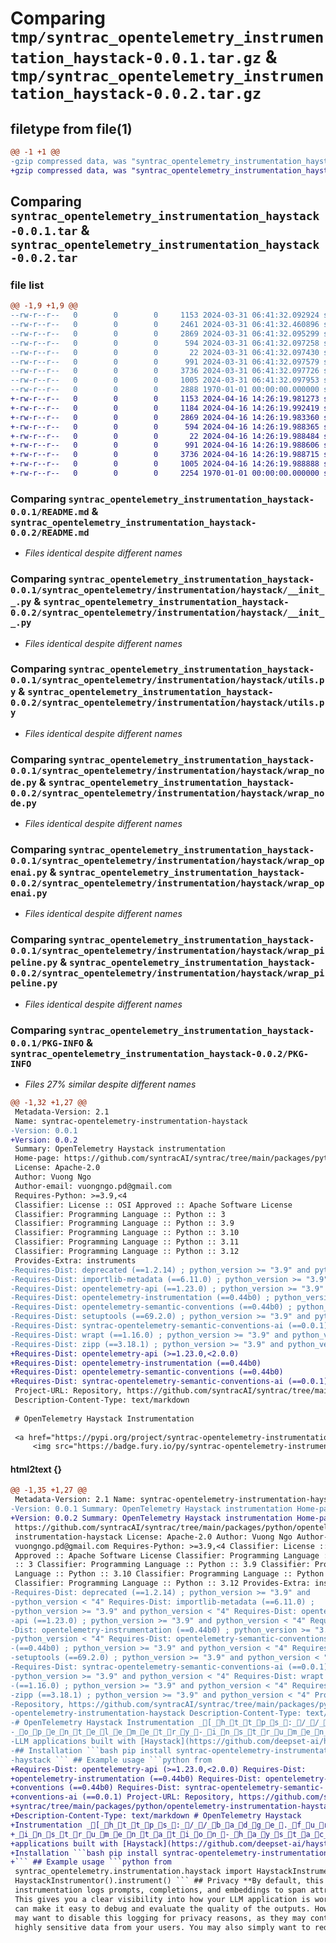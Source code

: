 # Comparing `tmp/syntrac_opentelemetry_instrumentation_haystack-0.0.1.tar.gz` & `tmp/syntrac_opentelemetry_instrumentation_haystack-0.0.2.tar.gz`

## filetype from file(1)

```diff
@@ -1 +1 @@
-gzip compressed data, was "syntrac_opentelemetry_instrumentation_haystack-0.0.1.tar", max compression
+gzip compressed data, was "syntrac_opentelemetry_instrumentation_haystack-0.0.2.tar", max compression
```

## Comparing `syntrac_opentelemetry_instrumentation_haystack-0.0.1.tar` & `syntrac_opentelemetry_instrumentation_haystack-0.0.2.tar`

### file list

```diff
@@ -1,9 +1,9 @@
--rw-r--r--   0        0        0     1153 2024-03-31 06:41:32.092924 syntrac_opentelemetry_instrumentation_haystack-0.0.1/README.md
--rw-r--r--   0        0        0     2461 2024-03-31 06:41:32.460896 syntrac_opentelemetry_instrumentation_haystack-0.0.1/pyproject.toml
--rw-r--r--   0        0        0     2869 2024-03-31 06:41:32.095299 syntrac_opentelemetry_instrumentation_haystack-0.0.1/syntrac_opentelemetry/instrumentation/haystack/__init__.py
--rw-r--r--   0        0        0      594 2024-03-31 06:41:32.097258 syntrac_opentelemetry_instrumentation_haystack-0.0.1/syntrac_opentelemetry/instrumentation/haystack/utils.py
--rw-r--r--   0        0        0       22 2024-03-31 06:41:32.097430 syntrac_opentelemetry_instrumentation_haystack-0.0.1/syntrac_opentelemetry/instrumentation/haystack/version.py
--rw-r--r--   0        0        0      991 2024-03-31 06:41:32.097579 syntrac_opentelemetry_instrumentation_haystack-0.0.1/syntrac_opentelemetry/instrumentation/haystack/wrap_node.py
--rw-r--r--   0        0        0     3736 2024-03-31 06:41:32.097726 syntrac_opentelemetry_instrumentation_haystack-0.0.1/syntrac_opentelemetry/instrumentation/haystack/wrap_openai.py
--rw-r--r--   0        0        0     1005 2024-03-31 06:41:32.097953 syntrac_opentelemetry_instrumentation_haystack-0.0.1/syntrac_opentelemetry/instrumentation/haystack/wrap_pipeline.py
--rw-r--r--   0        0        0     2888 1970-01-01 00:00:00.000000 syntrac_opentelemetry_instrumentation_haystack-0.0.1/PKG-INFO
+-rw-r--r--   0        0        0     1153 2024-04-16 14:26:19.981273 syntrac_opentelemetry_instrumentation_haystack-0.0.2/README.md
+-rw-r--r--   0        0        0     1184 2024-04-16 14:26:19.992419 syntrac_opentelemetry_instrumentation_haystack-0.0.2/pyproject.toml
+-rw-r--r--   0        0        0     2869 2024-04-16 14:26:19.983360 syntrac_opentelemetry_instrumentation_haystack-0.0.2/syntrac_opentelemetry/instrumentation/haystack/__init__.py
+-rw-r--r--   0        0        0      594 2024-04-16 14:26:19.988365 syntrac_opentelemetry_instrumentation_haystack-0.0.2/syntrac_opentelemetry/instrumentation/haystack/utils.py
+-rw-r--r--   0        0        0       22 2024-04-16 14:26:19.988484 syntrac_opentelemetry_instrumentation_haystack-0.0.2/syntrac_opentelemetry/instrumentation/haystack/version.py
+-rw-r--r--   0        0        0      991 2024-04-16 14:26:19.988606 syntrac_opentelemetry_instrumentation_haystack-0.0.2/syntrac_opentelemetry/instrumentation/haystack/wrap_node.py
+-rw-r--r--   0        0        0     3736 2024-04-16 14:26:19.988715 syntrac_opentelemetry_instrumentation_haystack-0.0.2/syntrac_opentelemetry/instrumentation/haystack/wrap_openai.py
+-rw-r--r--   0        0        0     1005 2024-04-16 14:26:19.988888 syntrac_opentelemetry_instrumentation_haystack-0.0.2/syntrac_opentelemetry/instrumentation/haystack/wrap_pipeline.py
+-rw-r--r--   0        0        0     2254 1970-01-01 00:00:00.000000 syntrac_opentelemetry_instrumentation_haystack-0.0.2/PKG-INFO
```

### Comparing `syntrac_opentelemetry_instrumentation_haystack-0.0.1/README.md` & `syntrac_opentelemetry_instrumentation_haystack-0.0.2/README.md`

 * *Files identical despite different names*

### Comparing `syntrac_opentelemetry_instrumentation_haystack-0.0.1/syntrac_opentelemetry/instrumentation/haystack/__init__.py` & `syntrac_opentelemetry_instrumentation_haystack-0.0.2/syntrac_opentelemetry/instrumentation/haystack/__init__.py`

 * *Files identical despite different names*

### Comparing `syntrac_opentelemetry_instrumentation_haystack-0.0.1/syntrac_opentelemetry/instrumentation/haystack/utils.py` & `syntrac_opentelemetry_instrumentation_haystack-0.0.2/syntrac_opentelemetry/instrumentation/haystack/utils.py`

 * *Files identical despite different names*

### Comparing `syntrac_opentelemetry_instrumentation_haystack-0.0.1/syntrac_opentelemetry/instrumentation/haystack/wrap_node.py` & `syntrac_opentelemetry_instrumentation_haystack-0.0.2/syntrac_opentelemetry/instrumentation/haystack/wrap_node.py`

 * *Files identical despite different names*

### Comparing `syntrac_opentelemetry_instrumentation_haystack-0.0.1/syntrac_opentelemetry/instrumentation/haystack/wrap_openai.py` & `syntrac_opentelemetry_instrumentation_haystack-0.0.2/syntrac_opentelemetry/instrumentation/haystack/wrap_openai.py`

 * *Files identical despite different names*

### Comparing `syntrac_opentelemetry_instrumentation_haystack-0.0.1/syntrac_opentelemetry/instrumentation/haystack/wrap_pipeline.py` & `syntrac_opentelemetry_instrumentation_haystack-0.0.2/syntrac_opentelemetry/instrumentation/haystack/wrap_pipeline.py`

 * *Files identical despite different names*

### Comparing `syntrac_opentelemetry_instrumentation_haystack-0.0.1/PKG-INFO` & `syntrac_opentelemetry_instrumentation_haystack-0.0.2/PKG-INFO`

 * *Files 27% similar despite different names*

```diff
@@ -1,32 +1,27 @@
 Metadata-Version: 2.1
 Name: syntrac-opentelemetry-instrumentation-haystack
-Version: 0.0.1
+Version: 0.0.2
 Summary: OpenTelemetry Haystack instrumentation
 Home-page: https://github.com/syntracAI/syntrac/tree/main/packages/python/opentelemetry-instrumentation-haystack
 License: Apache-2.0
 Author: Vuong Ngo
 Author-email: vuongngo.pd@gmail.com
 Requires-Python: >=3.9,<4
 Classifier: License :: OSI Approved :: Apache Software License
 Classifier: Programming Language :: Python :: 3
 Classifier: Programming Language :: Python :: 3.9
 Classifier: Programming Language :: Python :: 3.10
 Classifier: Programming Language :: Python :: 3.11
 Classifier: Programming Language :: Python :: 3.12
 Provides-Extra: instruments
-Requires-Dist: deprecated (==1.2.14) ; python_version >= "3.9" and python_version < "4"
-Requires-Dist: importlib-metadata (==6.11.0) ; python_version >= "3.9" and python_version < "4"
-Requires-Dist: opentelemetry-api (==1.23.0) ; python_version >= "3.9" and python_version < "4"
-Requires-Dist: opentelemetry-instrumentation (==0.44b0) ; python_version >= "3.9" and python_version < "4"
-Requires-Dist: opentelemetry-semantic-conventions (==0.44b0) ; python_version >= "3.9" and python_version < "4"
-Requires-Dist: setuptools (==69.2.0) ; python_version >= "3.9" and python_version < "4"
-Requires-Dist: syntrac-opentelemetry-semantic-conventions-ai (==0.0.1) ; python_version >= "3.9" and python_version < "4"
-Requires-Dist: wrapt (==1.16.0) ; python_version >= "3.9" and python_version < "4"
-Requires-Dist: zipp (==3.18.1) ; python_version >= "3.9" and python_version < "4"
+Requires-Dist: opentelemetry-api (>=1.23.0,<2.0.0)
+Requires-Dist: opentelemetry-instrumentation (==0.44b0)
+Requires-Dist: opentelemetry-semantic-conventions (==0.44b0)
+Requires-Dist: syntrac-opentelemetry-semantic-conventions-ai (==0.0.1)
 Project-URL: Repository, https://github.com/syntracAI/syntrac/tree/main/packages/python/opentelemetry-instrumentation-haystack
 Description-Content-Type: text/markdown
 
 # OpenTelemetry Haystack Instrumentation
 
 <a href="https://pypi.org/project/syntrac-opentelemetry-instrumentation-haystack/">
     <img src="https://badge.fury.io/py/syntrac-opentelemetry-instrumentation-haystack.svg">
```

#### html2text {}

```diff
@@ -1,35 +1,27 @@
 Metadata-Version: 2.1 Name: syntrac-opentelemetry-instrumentation-haystack
-Version: 0.0.1 Summary: OpenTelemetry Haystack instrumentation Home-page:
+Version: 0.0.2 Summary: OpenTelemetry Haystack instrumentation Home-page:
 https://github.com/syntracAI/syntrac/tree/main/packages/python/opentelemetry-
 instrumentation-haystack License: Apache-2.0 Author: Vuong Ngo Author-email:
 vuongngo.pd@gmail.com Requires-Python: >=3.9,<4 Classifier: License :: OSI
 Approved :: Apache Software License Classifier: Programming Language :: Python
 :: 3 Classifier: Programming Language :: Python :: 3.9 Classifier: Programming
 Language :: Python :: 3.10 Classifier: Programming Language :: Python :: 3.11
 Classifier: Programming Language :: Python :: 3.12 Provides-Extra: instruments
-Requires-Dist: deprecated (==1.2.14) ; python_version >= "3.9" and
-python_version < "4" Requires-Dist: importlib-metadata (==6.11.0) ;
-python_version >= "3.9" and python_version < "4" Requires-Dist: opentelemetry-
-api (==1.23.0) ; python_version >= "3.9" and python_version < "4" Requires-
-Dist: opentelemetry-instrumentation (==0.44b0) ; python_version >= "3.9" and
-python_version < "4" Requires-Dist: opentelemetry-semantic-conventions
-(==0.44b0) ; python_version >= "3.9" and python_version < "4" Requires-Dist:
-setuptools (==69.2.0) ; python_version >= "3.9" and python_version < "4"
-Requires-Dist: syntrac-opentelemetry-semantic-conventions-ai (==0.0.1) ;
-python_version >= "3.9" and python_version < "4" Requires-Dist: wrapt
-(==1.16.0) ; python_version >= "3.9" and python_version < "4" Requires-Dist:
-zipp (==3.18.1) ; python_version >= "3.9" and python_version < "4" Project-URL:
-Repository, https://github.com/syntracAI/syntrac/tree/main/packages/python/
-opentelemetry-instrumentation-haystack Description-Content-Type: text/markdown
-# OpenTelemetry Haystack Instrumentation _[_h_t_t_p_s_:_/_/_b_a_d_g_e_._f_u_r_y_._i_o_/_p_y_/_s_y_n_t_r_a_c_-
-_o_p_e_n_t_e_l_e_m_e_t_r_y_-_i_n_s_t_r_u_m_e_n_t_a_t_i_o_n_-_h_a_y_s_t_a_c_k_._s_v_g_]This library allows tracing complete
-LLM applications built with [Haystack](https://github.com/deepset-ai/haystack).
-## Installation ```bash pip install syntrac-opentelemetry-instrumentation-
-haystack ``` ## Example usage ```python from
+Requires-Dist: opentelemetry-api (>=1.23.0,<2.0.0) Requires-Dist:
+opentelemetry-instrumentation (==0.44b0) Requires-Dist: opentelemetry-semantic-
+conventions (==0.44b0) Requires-Dist: syntrac-opentelemetry-semantic-
+conventions-ai (==0.0.1) Project-URL: Repository, https://github.com/syntracAI/
+syntrac/tree/main/packages/python/opentelemetry-instrumentation-haystack
+Description-Content-Type: text/markdown # OpenTelemetry Haystack
+Instrumentation _[_h_t_t_p_s_:_/_/_b_a_d_g_e_._f_u_r_y_._i_o_/_p_y_/_s_y_n_t_r_a_c_-_o_p_e_n_t_e_l_e_m_e_t_r_y_-
+_i_n_s_t_r_u_m_e_n_t_a_t_i_o_n_-_h_a_y_s_t_a_c_k_._s_v_g_]This library allows tracing complete LLM
+applications built with [Haystack](https://github.com/deepset-ai/haystack). ##
+Installation ```bash pip install syntrac-opentelemetry-instrumentation-haystack
+``` ## Example usage ```python from
 syntrac_opentelemetry.instrumentation.haystack import HaystackInstrumentor
 HaystackInstrumentor().instrument() ``` ## Privacy **By default, this
 instrumentation logs prompts, completions, and embeddings to span attributes**.
 This gives you a clear visibility into how your LLM application is working, and
 can make it easy to debug and evaluate the quality of the outputs. However, you
 may want to disable this logging for privacy reasons, as they may contain
 highly sensitive data from your users. You may also simply want to reduce the
```

